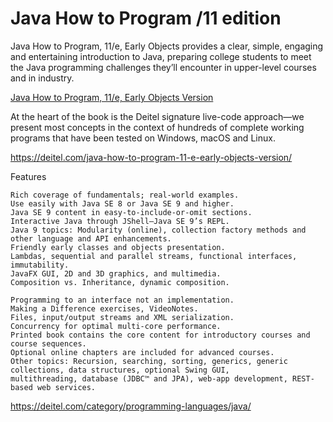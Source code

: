 # Java How to Program /11 edition
Java How to Program, 11/e,  Early Objects provides a clear, simple, engaging and entertaining introduction to Java, preparing college students to meet the Java programming challenges they’ll encounter in upper-level courses and in industry.

<a href="https://images-na.ssl-images-amazon.com/images/I/415zqVKcRIL._SX379_BO1,204,203,200_.jpg" target="_blank">Java How to Program, 11/e, Early Objects Version</a>

At the heart of the book is the Deitel signature live-code approach—we present most concepts in the context of hundreds of complete working programs that have been tested on Windows, macOS and Linux. 

https://deitel.com/java-how-to-program-11-e-early-objects-version/

Features

    Rich coverage of fundamentals; real-world examples.
    Use easily with Java SE 8 or Java SE 9 and higher.
    Java SE 9 content in easy-to-include-or-omit sections.
    Interactive Java through JShell—Java SE 9’s REPL.
    Java 9 topics: Modularity (online), collection factory methods and other language and API enhancements.
    Friendly early classes and objects presentation.
    Lambdas, sequential and parallel streams, functional interfaces, immutability. 
    JavaFX GUI, 2D and 3D graphics, and multimedia.
    Composition vs. Inheritance, dynamic composition.

    Programming to an interface not an implementation.
    Making a Difference exercises, VideoNotes.
    Files, input/output streams and XML serialization.
    Concurrency for optimal multi-core performance.
    Printed book contains the core content for introductory courses and course sequences. 
    Optional online chapters are included for advanced courses.
    Other topics: Recursion, searching, sorting, generics, generic collections, data structures, optional Swing GUI, 
    multithreading, database (JDBC™ and JPA), web-app development, REST-based web services.
    
https://deitel.com/category/programming-languages/java/





